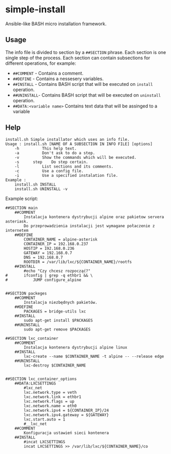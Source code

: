 # simple-install
Ansible-like BASH micro installation framework.

## Usage
The info file is divided to section by a `##SECTION` phrase. Each section is one single step of the process. Each section can contain subsections for different operations, for example:


* `##COMMENT` - Contains a comment.
* `##DEFINE` - Contains a nessesery variables.
* `##INSTALL` - Contains BASH script that will be executed on `install` operation. 
* `##UNINSTALL`- Contains BASH script that will be executed on `uninstall` operation. 
* `##DATA:<variable name>` Contains text data that will be assinged to a variable 
## Help
```
install.sh Simple installator which uses an info file.
Usage : install.sh [NAME OF A SUBSECTION IN INFO FILE] [options]
	-h			This help text.
	-a			Don't ask to do a step.
	-v			Show the commands which will be executed.
	-s 		step	Do step certain.
	-l			List sections and its comments.
	-c			Use a config file.
	-i 			Use a specified instalation file.
Example :
	install.sh INSTALL
	install.sh UNINSTALL -v
```


Example script:

```
##SECTION main
	##COMMENT
		Instalacja kontenera dystrybucji alpine oraz pakietow servera asteriask.
		Do przeprowadzienia instalacji jest wymagane połaczenie z internetem
	##DEFINE
		CONTAINER_NAME = alpine-asterisk
		CONTAINER_IP = 192.168.0.237
		HOSTIP = 192.168.0.236
		GATEWAY = 192.168.0.7
		DNS = 192.168.0.7
		ROOTDIR = /var/lib/lxc/${CONTAINER_NAME}/rootfs
	##INSTALL
		#echo "Czy chcesz rozpocząć?"
#		ifconfig | grep -q ethbr1 && \
#			JUMP configure_alpine
			
			
##SECTION packeges
	##COMMENT
		Instalacja niezbędnych pakietów.
	##DEFINE
		PACKAGES = bridge-utils lxc
	##INSTALL
		sudo apt-get install $PACKAGES
	##UNINSTALL
		sudo apt-get remove $PACKAGES

##SECTION lxc_container
	##COMMENT
		Instalacja kontenera dystrybucji alpine linux
	##INSTALL
		lxc-create --name $CONTAINER_NAME -t alpine -- --release edge
	##UNINSTALL
		lxc-destroy $CONTAINER_NAME
		

##SECTION lxc_container_options
	##DATA:LXCSETTINGS
		#lxc_net
		lxc.network.type = veth
		lxc.network.link = ethbr1
		lxc.network.flags = up
		lxc.network.name = eth0
		lxc.network.ipv4 = ${CONTAINER_IP}/24
		lxc.network.ipv4.gateway = ${GATEWAY}
		lxc.start.auto = 1
		#__lxc_net
	##COMMENT
		Konfiguracja ustawień sieci kontenera
	##INSTALL
		#incat LXCSETTINGS
		incat LXCSETTINGS >> /var/lib/lxc/${CONTAINER_NAME}/co
```
